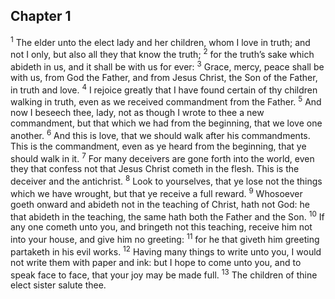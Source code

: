 ## Chapter 1

<sup>1</sup> The elder unto the elect lady and her children, whom I love in truth; and not I only, but also all they that know the truth;
<sup>2</sup> for the truth’s sake which abideth in us, and it shall be with us for ever:
<sup>3</sup> Grace, mercy, peace shall be with us, from God the Father, and from Jesus Christ, the Son of the Father, in truth and love.
<sup>4</sup> I rejoice greatly that I have found certain of thy children walking in truth, even as we received commandment from the Father.
<sup>5</sup> And now I beseech thee, lady, not as though I wrote to thee a new commandment, but that which we had from the beginning, that we love one another.
<sup>6</sup> And this is love, that we should walk after his commandments. This is the commandment, even as ye heard from the beginning, that ye should walk in it.
<sup>7</sup> For many deceivers are gone forth into the world, even they that confess not that Jesus Christ cometh in the flesh. This is the deceiver and the antichrist.
<sup>8</sup> Look to yourselves, that ye lose not the things which we have wrought, but that ye receive a full reward.
<sup>9</sup> Whosoever goeth onward and abideth not in the teaching of Christ, hath not God: he that abideth in the teaching, the same hath both the Father and the Son.
<sup>10</sup> If any one cometh unto you, and bringeth not this teaching, receive him not into your house, and give him no greeting:
<sup>11</sup> for he that giveth him greeting partaketh in his evil works.
<sup>12</sup> Having many things to write unto you, I would not write them with paper and ink: but I hope to come unto you, and to speak face to face, that your joy may be made full.
<sup>13</sup> The children of thine elect sister salute thee.